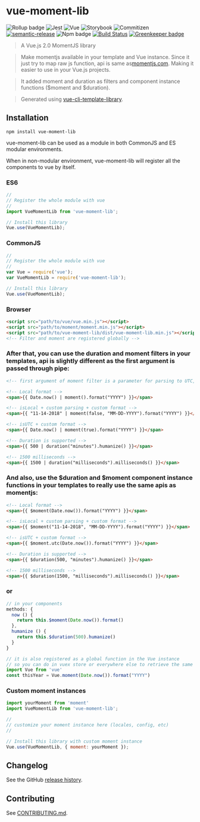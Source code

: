 # vue-moment-lib

![Rollup badge](https://img.shields.io/badge/Rollup-^0.53.3-ff69b4.svg)
![Jest](https://img.shields.io/badge/Jest-^22.0.4-blue.svg)
![Vue](https://img.shields.io/badge/Vue-^2.5.13-brightgreen.svg)
![Storybook](https://img.shields.io/badge/Storybook-^3.3.3-ff70a3.svg)
![Commitizen](https://img.shields.io/badge/Commitizen-enabled-brightgreen.svg)
[![semantic-release](https://img.shields.io/badge/%20%20%F0%9F%93%A6%F0%9F%9A%80-semantic--release-e10079.svg)](https://github.com/semantic-release/semantic-release)
![Npm badge](https://img.shields.io/npm/v/vue-moment-lib.svg)
[![Build Status](https://travis-ci.org/julon/vue-moment-lib.svg?branch=master)](https://travis-ci.org/julon/vue-moment-lib)
[![Greenkeeper badge](https://badges.greenkeeper.io/julon/vue-moment-lib.svg)](https://greenkeeper.io/)

> A Vue.js 2.0 MomentJS library

> Make momentjs available in your template and Vue instance. Since it just try to map raw js function, api is same as[momentjs.com](https://momentjs.com/docs). Making it easier to use in your Vue.js projects.

> It added moment and duration as filters and component instance functions ($moment and $duration).

> Generated using [vue-cli-template-library](https://github.com/julon/vue-cli-template-library).

## Installation
```
npm install vue-moment-lib
```
vue-moment-lib can be used as a module in both CommonJS and ES modular environments.

When in non-modular environment, vue-moment-lib will register all the components to vue by itself.</p>

### ES6
```js
//
// Register the whole module with vue
//
import VueMomentLib from 'vue-moment-lib';

// Install this library
Vue.use(VueMomentLib);
```

### CommonJS
```js
//
// Register the whole module with vue
//
var Vue = require('vue');
var VueMomentLib = require('vue-moment-lib');

// Install this library
Vue.use(VueMomentLib);
```

### Browser

```html
<script src="path/to/vue/vue.min.js"></script>
<script src="path/to/moment/moment.min.js"></script>
<script src="path/to/vue-moment-lib/dist/vue-moment-lib.min.js"></script>
<!-- Filter and moment are registered globally -->
```

### After that, you can use the duration and moment filters in your templates, api is slightly different as the first argument is passed through pipe:

```html
<!-- first argument of moment filter is a parameter for parsing to UTC, it is set by default to false so it is optional when you use default parsing -->

<!-- Local format -->
<span>{{ Date.now() | moment().format("YYYY") }}</span>

<!-- isLocal + custom parsing + custom format -->
<span>{{ "11-14-2018" | moment(false, "MM-DD-YYYY").format("YYYY") }}</span>

<!-- isUTC + custom format -->
<span>{{ Date.now() | moment(true).format("YYYY") }}</span>

<!-- Duration is supported -->
<span>{{ 500 | duration("minutes").humanize() }}</span>

<!-- 1500 milliseconds -->
<span>{{ 1500 | duration("milliseconds").milliseconds() }}</span>
```

### And also, use the $duration and $moment component instance functions in your templates to really use the same apis as momentjs:

```html
<!-- Local format -->
<span>{{ $moment(Date.now()).format("YYYY") }}</span>

<!-- isLocal + custom parsing + custom format -->
<span>{{ $moment("11-14-2018", "MM-DD-YYYY").format("YYYY") }}</span>

<!-- isUTC + custom format -->
<span>{{ $moment.utc(Date.now()).format("YYYY") }}</span>

<!-- Duration is supported -->
<span>{{ $duration(500, "minutes").humanize() }}</span>

<!-- 1500 milliseconds -->
<span>{{ $duration(1500, "milliseconds").milliseconds() }}</span>
```

### or
```js
// in your components
methods: {
  now () {
    return this.$moment(Date.now()).format()
  },
  humanize () {
    return this.$duration(500).humanize()
  }
}

// it is also registered as a global function in the Vue instance
// so you can do in vuex store or everywhere else to retrieve the same moment instance you initialized
import Vue from 'vue'
const thisYear = Vue.moment(Date.now()).format("YYYY")
```

### Custom moment instances

```js
import yourMoment from 'moment'
import VueMomentLib from 'vue-moment-lib';

//
// customize your moment instance here (locales, config, etc)
//

// Install this library with custom moment instance
Vue.use(VueMomentLib, { moment: yourMoment });
```

## Changelog

See the GitHub [release history](https://github.com/julon/vue-moment-lib/releases).

## Contributing

See [CONTRIBUTING.md](.github/CONTRIBUTING.md).
